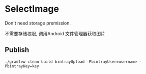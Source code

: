 # SelectImage

Don't need storage premission.

不需要存储权限, 调用Android 文件管理器获取图片

## Publish

```
./gradlew clean build bintrayUpload -PbintrayUser=username -PbintrayKey=key
```
